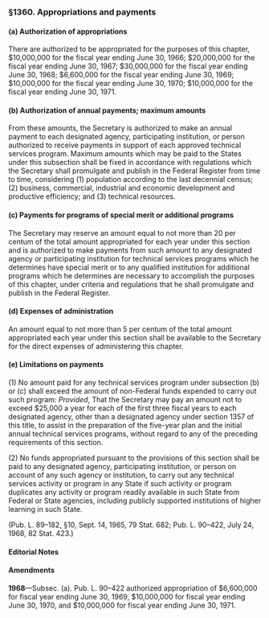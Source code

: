 ### §1360. Appropriations and payments ###

#### (a) Authorization of appropriations ####

There are authorized to be appropriated for the purposes of this chapter, $10,000,000 for the fiscal year ending June 30, 1966; $20,000,000 for the fiscal year ending June 30, 1967; $30,000,000 for the fiscal year ending June 30, 1968; $6,600,000 for the fiscal year ending June 30, 1969; $10,000,000 for the fiscal year ending June 30, 1970; $10,000,000 for the fiscal year ending June 30, 1971.

#### (b) Authorization of annual payments; maximum amounts ####

From these amounts, the Secretary is authorized to make an annual payment to each designated agency, participating institution, or person authorized to receive payments in support of each approved technical services program. Maximum amounts which may be paid to the States under this subsection shall be fixed in accordance with regulations which the Secretary shall promulgate and publish in the Federal Register from time to time, considering (1) population according to the last decennial census; (2) business, commercial, industrial and economic development and productive efficiency; and (3) technical resources.

#### (c) Payments for programs of special merit or additional programs ####

The Secretary may reserve an amount equal to not more than 20 per centum of the total amount appropriated for each year under this section and is authorized to make payments from such amount to any designated agency or participating institution for technical services programs which he determines have special merit or to any qualified institution for additional programs which he determines are necessary to accomplish the purposes of this chapter, under criteria and regulations that he shall promulgate and publish in the Federal Register.

#### (d) Expenses of administration ####

An amount equal to not more than 5 per centum of the total amount appropriated each year under this section shall be available to the Secretary for the direct expenses of administering this chapter.

#### (e) Limitations on payments ####

(1) No amount paid for any technical services program under subsection (b) or (c) shall exceed the amount of non-Federal funds expended to carry out such program: *Provided*, That the Secretary may pay an amount not to exceed $25,000 a year for each of the first three fiscal years to each designated agency, other than a designated agency under section 1357 of this title, to assist in the preparation of the five-year plan and the initial annual technical services programs, without regard to any of the preceding requirements of this section.

(2) No funds appropriated pursuant to the provisions of this section shall be paid to any designated agency, participating institution, or person on account of any such agency or institution, to carry out any technical services activity or program in any State if such activity or program duplicates any activity or program readily available in such State from Federal or State agencies, including publicly supported institutions of higher learning in such State.

(Pub. L. 89–182, §10, Sept. 14, 1965, 79 Stat. 682; Pub. L. 90–422, July 24, 1968, 82 Stat. 423.)

#### **Editorial Notes** ####

#### Amendments ####

**1968**—Subsec. (a). Pub. L. 90–422 authorized appropriation of $6,600,000 for fiscal year ending June 30, 1969, $10,000,000 for fiscal year ending June 30, 1970, and $10,000,000 for fiscal year ending June 30, 1971.